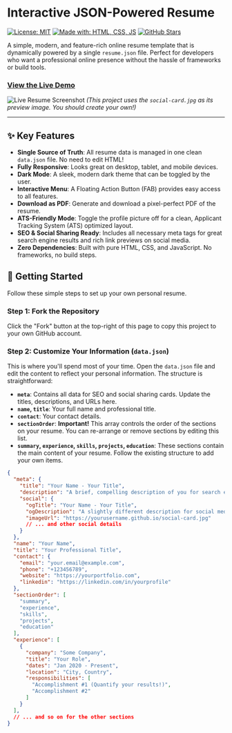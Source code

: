 # Interactive JSON-Powered Resume

[![License: MIT](https://img.shields.io/badge/License-MIT-blue.svg)](https://opensource.org/licenses/MIT)
[![Made with: HTML, CSS, JS](https://img.shields.io/badge/Made%20with-HTML%2C%20CSS%2C%20JS-orange.svg)](https://developer.mozilla.org/)
[![GitHub Stars](https://img.shields.io/github/stars/adnaanaeem/adnaanaeem.github.io?style=social)](https://github.com/adnaanaeem/adnaanaeem.github.io/stargazers)

A simple, modern, and feature-rich online resume template that is dynamically powered by a single `resume.json` file. Perfect for developers who want a professional online presence without the hassle of frameworks or build tools.

### [View the Live Demo](https://adnaanaeem.github.io/)

![Live Resume Screenshot](social-card.jpg)
*(This project uses the `social-card.jpg` as its preview image. You should create your own!)*

---

## ✨ Key Features

*   **Single Source of Truth**: All resume data is managed in one clean `data.json` file. No need to edit HTML!
*   **Fully Responsive**: Looks great on desktop, tablet, and mobile devices.
*   **Dark Mode**: A sleek, modern dark theme that can be toggled by the user.
*   **Interactive Menu**: A Floating Action Button (FAB) provides easy access to all features.
*   **Download as PDF**: Generate and download a pixel-perfect PDF of the resume.
*   **ATS-Friendly Mode**: Toggle the profile picture off for a clean, Applicant Tracking System (ATS) optimized layout.
*   **SEO & Social Sharing Ready**: Includes all necessary meta tags for great search engine results and rich link previews on social media.
*   **Zero Dependencies**: Built with pure HTML, CSS, and JavaScript. No frameworks, no build steps.

## 🚀 Getting Started

Follow these simple steps to set up your own personal resume.

### Step 1: Fork the Repository

Click the "Fork" button at the top-right of this page to copy this project to your own GitHub account.

### Step 2: Customize Your Information (`data.json`)

This is where you'll spend most of your time. Open the `data.json` file and edit the content to reflect your personal information. The structure is straightforward:

*   **`meta`**: Contains all data for SEO and social sharing cards. Update the titles, descriptions, and URLs here.
*   **`name`, `title`**: Your full name and professional title.
*   **`contact`**: Your contact details.
*   **`sectionOrder`**: **Important!** This array controls the order of the sections on your resume. You can re-arrange or remove sections by editing this list.
*   **`summary`, `experience`, `skills`, `projects`, `education`**: These sections contain the main content of your resume. Follow the existing structure to add your own items.

```json
{
  "meta": {
    "title": "Your Name - Your Title",
    "description": "A brief, compelling description of you for search engines.",
    "social": {
      "ogTitle": "Your Name - Your Title",
      "ogDescription": "A slightly different description for social media previews.",
      "imageUrl": "https://yourusername.github.io/social-card.jpg"
      // ... and other social details
    }
  },
  "name": "Your Name",
  "title": "Your Professional Title",
  "contact": {
    "email": "your.email@example.com",
    "phone": "+123456789",
    "website": "https://yourportfolio.com",
    "linkedin": "https://linkedin.com/in/yourprofile"
  },
  "sectionOrder": [
    "summary",
    "experience",
    "skills",
    "projects",
    "education"
  ],
  "experience": [
    {
      "company": "Some Company",
      "title": "Your Role",
      "dates": "Jan 2020 - Present",
      "location": "City, Country",
      "responsibilities": [
        "Accomplishment #1 (Quantify your results!)",
        "Accomplishment #2"
      ]
    }
  ],
  // ... and so on for the other sections
}